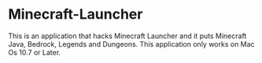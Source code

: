 # Minecraft-Launcher
This is an application that hacks Minecraft Launcher and it puts Minecraft Java, Bedrock, Legends and Dungeons.
This application only works on Mac Os 10.7 or Later.
